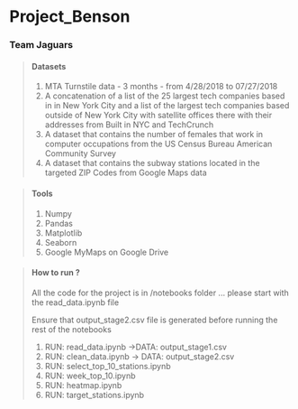 # Project_Benson
### Team Jaguars

> #### Datasets
>
>  	1. MTA Turnstile data - 3 months - from 4/28/2018 to 07/27/2018
>  	2. A concatenation of a list of the 25 largest tech companies based in in New York City and a list of the largest tech companies based outside of New York City with satellite offices there with their addresses from Built in NYC and TechCrunch
>   3. A dataset that contains the number of females that work in computer occupations from the US Census Bureau American Community Survey
>   4. A dataset that contains the subway stations located in the targeted ZIP Codes from Google Maps data



> #### Tools
>
> 1. Numpy
> 2. Pandas
> 3. Matplotlib
> 4. Seaborn
> 5. Google MyMaps on Google Drive



> #### How to run ?
>
> All the code for the project is in /notebooks folder ... please start with the read_data.ipynb file
>
> Ensure that output_stage2.csv file is generated before running the rest of the notebooks
>
> 1. RUN: read_data.ipynb ->DATA: output_stage1.csv
> 2. RUN: clean_data.ipynb -> DATA: output_stage2.csv
> 3. RUN: select_top_10_stations.ipynb
> 4. RUN: week_top_10.ipynb 
> 5. RUN: heatmap.ipynb
> 6. RUN: target_stations.ipynb



